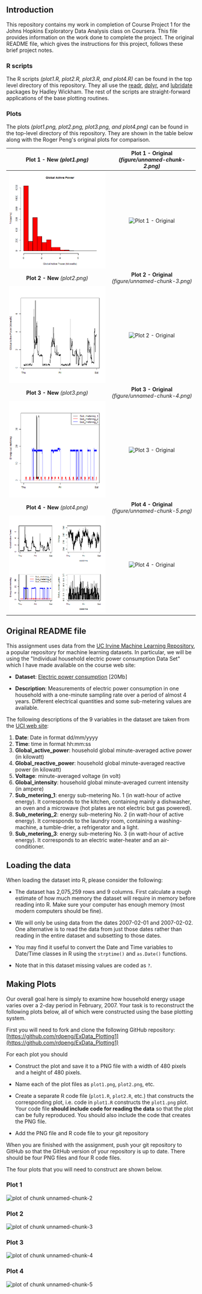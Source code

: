 ## Introduction

This repository contains my work in completion of Course Project 1 for the Johns Hopkins Exploratory Data Analysis class on Coursera.  This file provides information on the work done to complete the project. The original README file, which gives the instructions for this project, follows these brief project notes.

### R scripts

The R scripts *(plot1.R, plot2.R, plot3.R, and plot4.R)* can be found in the top level directory of this repository. They all use the [readr](https://github.com/hadley/readr), [dplyr](https://github.com/hadley/dplyr), and [lubridate](https://github.com/hadley/lubridate) packages by Hadley Wickham. The rest of the scripts are straight-forward applications of the base plotting routines.

### Plots

The plots *(plot1.png, plot2.png, plot3.png, and plot4.png)* can be found in the top-level directory of this repository. They are shown in the table below along with the Roger Peng's original plots for comparison.


Plot 1 - New *(plot1.png)* | Plot 1 - Original *(figure/unnamed-chunk-2.png)*
:---------------------:| :---------------------:
![Plot 1 - New](https://github.com/funwalla/ExData_Plotting1/blob/master/plot1.png)|![Plot 1 - Original](https://github.com/funwalla/ExData_Plotting1/blob/master/figure/unnamed-chunk-2.png)
**Plot 2 - New** *(plot2.png)* | **Plot 2 - Original** *(figure/unnamed-chunk-3.png)*
![Plot 2 - New](https://github.com/funwalla/ExData_Plotting1/blob/master/plot2.png)|![Plot 2 - Original](https://github.com/funwalla/ExData_Plotting1/blob/master/figure/unnamed-chunk-3.png)
**Plot 3 - New** *(plot3.png)* | **Plot 3 - Original** *(figure/unnamed-chunk-4.png)*
![Plot 3 - New](https://github.com/funwalla/ExData_Plotting1/blob/master/plot3.png)|![Plot 3 - Original](https://github.com/funwalla/ExData_Plotting1/blob/master/figure/unnamed-chunk-4.png)
**Plot 4 - New** *(plot4.png)*          | **Plot 4 - Original** *(figure/unnamed-chunk-5.png)*
![Plot 4 - New](https://github.com/funwalla/ExData_Plotting1/blob/master/plot4.png)|![Plot 4 - Original](https://github.com/funwalla/ExData_Plotting1/blob/master/figure/unnamed-chunk-5.png)



## Original README file

This assignment uses data from
the <a href="http://archive.ics.uci.edu/ml/">UC Irvine Machine
Learning Repository</a>, a popular repository for machine learning
datasets. In particular, we will be using the "Individual household
electric power consumption Data Set" which I have made available on
the course web site:


* <b>Dataset</b>: <a href="https://d396qusza40orc.cloudfront.net/exdata%2Fdata%2Fhousehold_power_consumption.zip">Electric power consumption</a> [20Mb]

* <b>Description</b>: Measurements of electric power consumption in
one household with a one-minute sampling rate over a period of almost
4 years. Different electrical quantities and some sub-metering values
are available.


The following descriptions of the 9 variables in the dataset are taken
from
the <a href="https://archive.ics.uci.edu/ml/datasets/Individual+household+electric+power+consumption">UCI
web site</a>:

<ol>
<li><b>Date</b>: Date in format dd/mm/yyyy </li>
<li><b>Time</b>: time in format hh:mm:ss </li>
<li><b>Global_active_power</b>: household global minute-averaged active power (in kilowatt) </li>
<li><b>Global_reactive_power</b>: household global minute-averaged reactive power (in kilowatt) </li>
<li><b>Voltage</b>: minute-averaged voltage (in volt) </li>
<li><b>Global_intensity</b>: household global minute-averaged current intensity (in ampere) </li>
<li><b>Sub_metering_1</b>: energy sub-metering No. 1 (in watt-hour of active energy). It corresponds to the kitchen, containing mainly a dishwasher, an oven and a microwave (hot plates are not electric but gas powered). </li>
<li><b>Sub_metering_2</b>: energy sub-metering No. 2 (in watt-hour of active energy). It corresponds to the laundry room, containing a washing-machine, a tumble-drier, a refrigerator and a light. </li>
<li><b>Sub_metering_3</b>: energy sub-metering No. 3 (in watt-hour of active energy). It corresponds to an electric water-heater and an air-conditioner.</li>
</ol>

## Loading the data





When loading the dataset into R, please consider the following:

* The dataset has 2,075,259 rows and 9 columns. First
calculate a rough estimate of how much memory the dataset will require
in memory before reading into R. Make sure your computer has enough
memory (most modern computers should be fine).

* We will only be using data from the dates 2007-02-01 and
2007-02-02. One alternative is to read the data from just those dates
rather than reading in the entire dataset and subsetting to those
dates.

* You may find it useful to convert the Date and Time variables to
Date/Time classes in R using the `strptime()` and `as.Date()`
functions.

* Note that in this dataset missing values are coded as `?`.


## Making Plots

Our overall goal here is simply to examine how household energy usage
varies over a 2-day period in February, 2007. Your task is to
reconstruct the following plots below, all of which were constructed
using the base plotting system.

First you will need to fork and clone the following GitHub repository:
[https://github.com/rdpeng/ExData_Plotting1](https://github.com/rdpeng/ExData_Plotting1)


For each plot you should

* Construct the plot and save it to a PNG file with a width of 480
pixels and a height of 480 pixels.

* Name each of the plot files as `plot1.png`, `plot2.png`, etc.

* Create a separate R code file (`plot1.R`, `plot2.R`, etc.) that
constructs the corresponding plot, i.e. code in `plot1.R` constructs
the `plot1.png` plot. Your code file **should include code for reading
the data** so that the plot can be fully reproduced. You should also
include the code that creates the PNG file.

* Add the PNG file and R code file to your git repository

When you are finished with the assignment, push your git repository to
GitHub so that the GitHub version of your repository is up to
date. There should be four PNG files and four R code files.


The four plots that you will need to construct are shown below. 


### Plot 1


![plot of chunk unnamed-chunk-2](figure/unnamed-chunk-2.png) 


### Plot 2

![plot of chunk unnamed-chunk-3](figure/unnamed-chunk-3.png) 


### Plot 3

![plot of chunk unnamed-chunk-4](figure/unnamed-chunk-4.png) 


### Plot 4

![plot of chunk unnamed-chunk-5](figure/unnamed-chunk-5.png) 


